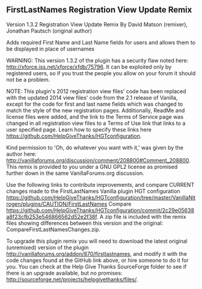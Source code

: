 ## FirstLastNames Registration View Update Remix

Version 1.3.2 Registration View Update Remix By David Matson (remixer), Jonathan Pautsch (original author)

Adds required First Name and Last Name fields for users and allows them to be displayed in place of usernames

WARNING: This version 1.3.2 of the plugin has a security flaw noted here: http://xforce.iss.net/xforce/xfdb/75796.  It can be exploited only by registered users, so if you trust the people you allow on your forum it should not be a problem.

NOTE: This plugin's 2012 registration view files' code has been replaced with the updated 2014 view files' code from the 2.1 release of Vanilla, except for the code for first and last name fields which was changed to match the style of the new registration pages.  Additionally,  ReadMe and license files were added, and the link to the Terms of Service page was changed in all registration view files to a Terms of Use link that links to a user specified page.  Learn how to specify these links here https://github.com/HelpGiveThanks/HGTconfiguration.

Kind permission to 'Oh, do whatever you want with it,' was given by the author here: http://vanillaforums.org/discussion/comment/208800#Comment_208800.  This remix is provided to you under a GNU GPL2 license as promised further down in the same VanillaForums.org discussion.  

Use the following links to contribute improvements, and compare CURRENT changes made to the FirstLastNames Vanilla plugin HGT configuration https://github.com/HelpGiveThanks/HGTconfiguration/tree/master/VanillaNitrogen/plugins/CAUTION/FirstLastNames Compare https://github.com/HelpGiveThanks/HGTconfiguration/commit/2c29e05638a8f23cfb253e546866562d52e2f38f.  A zip file is included with the remix files showing differences between this version and the original: CompareFirstLastNamesChanges.zip.

To upgrade this plugin remix you will need to download the latest original (unremixed) version of the plugin http://vanillaforums.org/addon/870/firstlastnames, and modify it with the code changes found at the GitHub link above, or hire someone to do it for you. You can check at the Help Give Thanks SourceForge folder to see if there is an upgrade available, but no promises: http://sourceforge.net/projects/helpgivethanks/files/.
